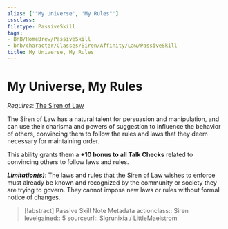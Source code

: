 ```yaml
---
alias: ['"My Universe', 'My Rules"']
cssclass: 
filetype: PassiveSkill
tags:
- BnB/HomeBrew/PassiveSkill
- bnb/character/Classes/Siren/Affinity/Law/PassiveSkill
title: My Universe, My Rules
---
```


# My Universe, My Rules
*Requires*: [The Siren of Law](../The-Siren-of-Law.md)

The Siren of Law has a natural talent for persuasion and manipulation, and can use their charisma and powers of suggestion to influence the behavior of others, convincing them to follow the rules and laws that they deem necessary for maintaining order.

This ability grants them a **+10 bonus to all Talk Checks** related to convincing others to follow laws and rules.

***Limitation(s)***: The laws and rules that the Siren of Law wishes to enforce must already be known and recognized by the community or society they are trying to govern. They cannot impose new laws or rules without formal notice of changes.

>[!abstract] Passive Skill Note Metadata
> actionclass:: Siren
> levelgained:: 5
> sourceurl:: Sigrunixia / LittleMaelstrom